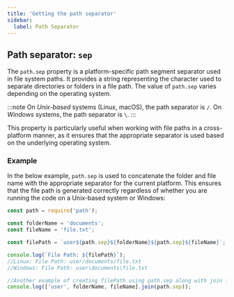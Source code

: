 ```yaml
---
title: 'Getting the path separator'
sidebar:
  label: Path Separator
---
```


## Path separator: `sep`

The `path.sep` property is a platform-specific path segment separator used in file system paths. It provides a string representing the character used to separate directories or folders in a file path. The value of `path.sep` varies depending on the operating system.

:::note
On *Unix-based* systems (Linux, macOS), the path separator is `/`.
On *Windows* systems, the path separator is `\`.
:::

This property is particularly useful when working with file paths in a cross-platform manner, as it ensures that the appropriate separator is used based on the underlying operating system.

### Example

In the below example, `path.sep` is used to concatenate the folder and file name with the appropriate separator for the current platform. This ensures that the file path is generated correctly regardless of whether you are running the code on a Unix-based system or Windows:

```javascript
const path = require('path');

const folderName = 'documents';
const fileName = 'file.txt';

const filePath = `user${path.sep}${folderName}${path.sep}${fileName}`;

console.log(`File Path: ${filePath}`);
//Linux: File Path: user/documents/file.txt
//Windows: File Path: user\documents\file.txt

//Another example of creating filePath using path.sep along with join function
console.log(['user', folderName, fileName].join(path.sep));
```
